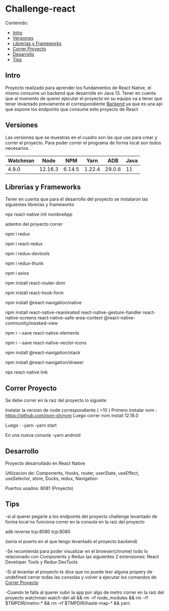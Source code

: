 
# Challenge-react

Contenido:

- [Intro](#intro)
- [Versiones](#versiones)
- [Librerias y Frameworks](#librerias-y-frameworks)
- [Correr Proyecto](#correr-proyecto)
- [Desarrollo](#desarrollo)
- [Tips](#tips)


## Intro
Proyecto realizado para aprender los fundamentos de React Native, el mismo consume un backend que desarrolle en Java 13. Tener en cuenta que al momento de querer ejecutar el proyecto en su equipo va a tener que tener levantado previamente el correspondiente [Backend](https://github.com/csulak/challenge) ya que es una api que expone los endpoints que consume este proyecto de React


## Versiones

Las versiones que se muestras en el cuadro son las que use para crear y correr el proyecto. Para poder correr el programa de forma local son todos necesarios.

|   Watchman  |  Node  |  NPM  | Yarn | ADB | Java |
|----------|--------|--------|--------|--------|--------|
| 4.9.0 | 12.16.3 | 6.14.5 | 1.22.4 | 29.0.6 | 11 |


## Librerias y Frameworks
Tener en cuenta que para el desarrollo del proyecto se instalaron las siguientes librerias y frameworks

npx react-native init nombreApp

adentro del proyecto correr

npm i redux

npm i react-redux

npm i redux-devtools

npm i redux-thunk

npm i axios

npm install react-router-dom

npm install react-hook-form

npm install @react-navigation/native

npm install react-native-reanimated react-native-gesture-handler react-native-screens react-native-safe-area-context @react-native-community/masked-view

npm i --save react-native-elements

npm i --save react-native-vector-icons

npm install @react-navigation/stack

npm install @react-navigation/drawer

npx react-native link

## Correr Proyecto

Se debe correr en la raiz del proyecto lo siguiete

Instalar la version de node correspondiente ( >10 )
Primero instalar nvm : https://github.com/nvm-sh/nvm
Luego correr nvm install 12.18.0

Luego :
-yarn
-yarn start

En una nueva consola
-yarn android

## Desarrollo
Proyecto desarrollado en React Native

Utilizacion de: Components, Hooks, router, userState, useEffect, useSelector, store, Ducks, redux, Navigation

Puertos usados: 8081 (Proyecto)


## Tips

-si al querer pegarle a los endpoints del proyecto challenge levantado de forma local no funciona
correr en la consola en la raiz del proyecto

adb reverse tcp:8080 tcp:8080

(seria el puerto en el que tengo levantado el proyecto backend)

-Se recomienda para poder visualizar en el browser(chrome) todo lo relacionado con Components y Redux las siguientes 2 extensiones: React Developer Tools y Redux DevTools

-Si al levantar el proyecto te dice que no puede leer alguna propery de undefined cerrar todas las consolas y volver a ejecutar los comandos de [Correr Proyecto](#correr-proyecto)

-Cuando te falla al querer subir la app por algo de metro correr en la raiz del proyecto
watchman watch-del-all && rm -rf node_modules && rm -rf $TMPDIR/metro-* && rm -rf $TMPDIR/haste-map-* && yarn
